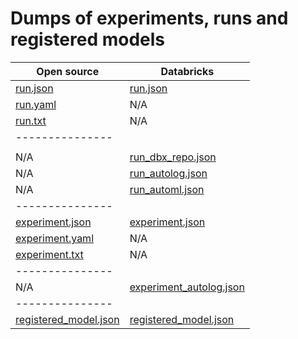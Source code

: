 # Dumps of experiments, runs and registered models

| Open source  | Databricks  |
|---|---|
| [run.json](oss_mlflow/run.json) | [run.json](databricks_mlflow/runs/sklearn_wine/run.json) |
| [run.yaml](oss_mlflow/run.yaml) | N/A |
| [run.txt](oss_mlflow/run.txt) | N/A |
| ---------------  |   |
|   |   |
| N/A | [run_dbx_repo.json](databricks_mlflow/runs/repo/run_dbx_repo.json) |
| N/A | [run_autolog.json](databricks_mlflow/runs/sklearn_wine/run_autolog.json) |
| N/A | [run_automl.json](databricks_mlflow/runs/automl/run.json) |
| ---------------  |   |
| [experiment.json](oss_mlflow/experiment.json) | [experiment.json](databricks_mlflow/experiments/sklearn_wine_quality_autolog.json) |
| [experiment.yaml](oss_mlflow/experiment.yaml) | N/A |
| [experiment.txt](oss_mlflow/experiment.txt) | N/A |
| ---------------  |   |
| N/A | [experiment_autolog.json](databricks_mlflow/experiments/sklearn_wine_quality_autolog.json) |
| ---------------  |   |
| [registered_model.json](oss_mlflow/registered_model.json)  |  [registered_model.json](databricks_mlflow/models/registered_model.json)|
